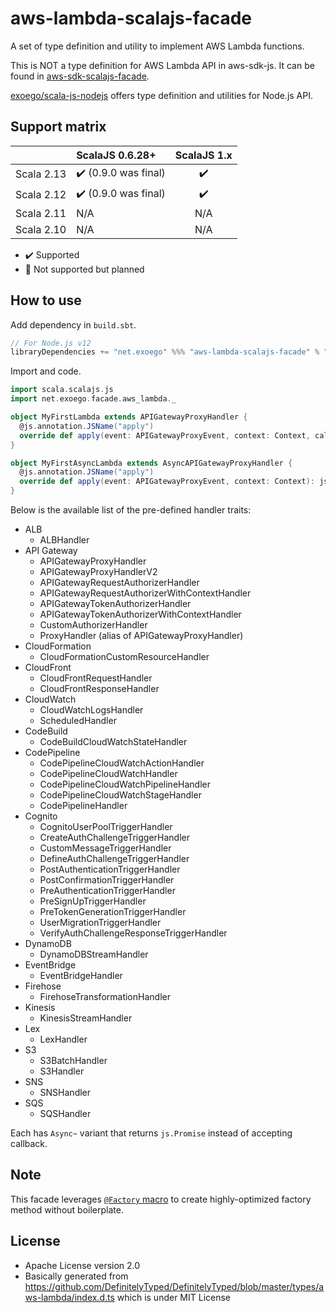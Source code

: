 # aws-lambda-scalajs-facade

A set of type definition and utility to implement AWS Lambda functions.

This is NOT a type definition for AWS Lambda API in aws-sdk-js.
It can be found in [aws-sdk-scalajs-facade](https://github.com/exoego/aws-sdk-scalajs-facade/tree/master/services/lambda/src/main/scala/facade/amazonaws/services).

[exoego/scala-js-nodejs](https://github.com/exoego/scala-js-nodejs) offers type definition and utilities for Node.js API.


## Support matrix

|            |   ScalaJS 0.6.28+                    |   ScalaJS 1.x      |
| ---------- | :------------------------------------| :----------------: |
| Scala 2.13 | :heavy_check_mark: (0.9.0 was final) | :heavy_check_mark: |
| Scala 2.12 | :heavy_check_mark: (0.9.0 was final) | :heavy_check_mark: |
| Scala 2.11 |         N/A                          |       N/A          |
| Scala 2.10 |         N/A                          |       N/A          |

-   :heavy_check_mark: Supported
-   :construction: Not supported but planned


## How to use

Add dependency in `build.sbt`.

```sbt
// For Node.js v12
libraryDependencies += "net.exoego" %%% "aws-lambda-scalajs-facade" % "0.10.0"
```

Import and code.

```scala
import scala.scalajs.js
import net.exoego.facade.aws_lambda._

object MyFirstLambda extends APIGatewayProxyHandler {
  @js.annotation.JSName("apply")
  override def apply(event: APIGatewayProxyEvent, context: Context, callback: Callback[APIGatewayProxyResult]): Unit = ???
}

object MyFirstAsyncLambda extends AsyncAPIGatewayProxyHandler {
  @js.annotation.JSName("apply")
  override def apply(event: APIGatewayProxyEvent, context: Context): js.Promise[APIGatewayProxyResult]  = ???
}
```

Below is the available list of the pre-defined handler traits:

* ALB
    * ALBHandler
* API Gateway
    * APIGatewayProxyHandler
    * APIGatewayProxyHandlerV2
    * APIGatewayRequestAuthorizerHandler
    * APIGatewayRequestAuthorizerWithContextHandler
    * APIGatewayTokenAuthorizerHandler
    * APIGatewayTokenAuthorizerWithContextHandler
    * CustomAuthorizerHandler
    * ProxyHandler (alias of APIGatewayProxyHandler)
* CloudFormation
    * CloudFormationCustomResourceHandler
* CloudFront
    * CloudFrontRequestHandler
    * CloudFrontResponseHandler
* CloudWatch
    * CloudWatchLogsHandler
    * ScheduledHandler
* CodeBuild
    * CodeBuildCloudWatchStateHandler
* CodePipeline
    * CodePipelineCloudWatchActionHandler
    * CodePipelineCloudWatchHandler
    * CodePipelineCloudWatchPipelineHandler
    * CodePipelineCloudWatchStageHandler
    * CodePipelineHandler
* Cognito
    * CognitoUserPoolTriggerHandler
    * CreateAuthChallengeTriggerHandler
    * CustomMessageTriggerHandler
    * DefineAuthChallengeTriggerHandler
    * PostAuthenticationTriggerHandler
    * PostConfirmationTriggerHandler
    * PreAuthenticationTriggerHandler
    * PreSignUpTriggerHandler
    * PreTokenGenerationTriggerHandler
    * UserMigrationTriggerHandler
    * VerifyAuthChallengeResponseTriggerHandler
* DynamoDB
    * DynamoDBStreamHandler
* EventBridge
    * EventBridgeHandler
* Firehose
    * FirehoseTransformationHandler
* Kinesis
    * KinesisStreamHandler
* Lex
    * LexHandler
* S3
    * S3BatchHandler
    * S3Handler
* SNS
    * SNSHandler
* SQS
    * SQSHandler

Each has `Async~` variant that returns `js.Promise` instead of accepting callback.

## Note

This facade leverages [`@Factory` macro](https://github.com/exoego/scalajs-types-util#factory-macro) to create highly-optimized factory method without boilerplate.

## License

* Apache License version 2.0
* Basically generated from https://github.com/DefinitelyTyped/DefinitelyTyped/blob/master/types/aws-lambda/index.d.ts which is under MIT License
